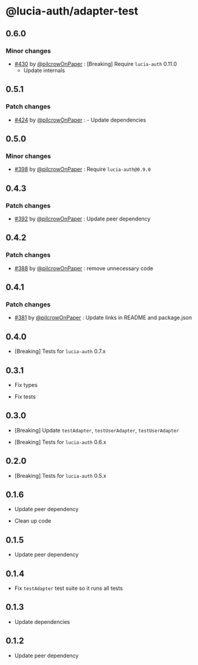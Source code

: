 # @lucia-auth/adapter-test

## 0.6.0

### Minor changes

- [#430](https://github.com/pilcrowOnPaper/lucia/pull/430) by [@pilcrowOnPaper](https://github.com/pilcrowOnPaper) : [Breaking] Require `lucia-auth` 0.11.0
  - Update internals

## 0.5.1

### Patch changes

- [#424](https://github.com/pilcrowOnPaper/lucia/pull/424) by [@pilcrowOnPaper](https://github.com/pilcrowOnPaper) : - Update dependencies

## 0.5.0

### Minor changes

- [#398](https://github.com/pilcrowOnPaper/lucia/pull/398) by [@pilcrowOnPaper](https://github.com/pilcrowOnPaper) : Require `lucia-auth@0.9.0`

## 0.4.3

### Patch changes

- [#392](https://github.com/pilcrowOnPaper/lucia/pull/392) by [@pilcrowOnPaper](https://github.com/pilcrowOnPaper) : Update peer dependency

## 0.4.2

### Patch changes

- [#388](https://github.com/pilcrowOnPaper/lucia/pull/388) by [@pilcrowOnPaper](https://github.com/pilcrowOnPaper) : remove unnecessary code

## 0.4.1

### Patch changes

- [#381](https://github.com/pilcrowOnPaper/lucia/pull/381) by [@pilcrowOnPaper](https://github.com/pilcrowOnPaper) : Update links in README and package.json

## 0.4.0

- [Breaking] Tests for `lucia-auth` 0.7.x

## 0.3.1

- Fix types

- Fix tests

## 0.3.0

- [Breaking] Update `testAdapter`, `testUserAdapter`, `testUserAdapter`

- [Breaking] Tests for `lucia-auth` 0.6.x

## 0.2.0

- [Breaking] Tests for `lucia-auth` 0.5.x

## 0.1.6

- Update peer dependency

- Clean up code

## 0.1.5

- Update peer dependency

## 0.1.4

- Fix `testAdapter` test suite so it runs all tests

## 0.1.3

- Update dependencies

## 0.1.2

- Update peer dependency
